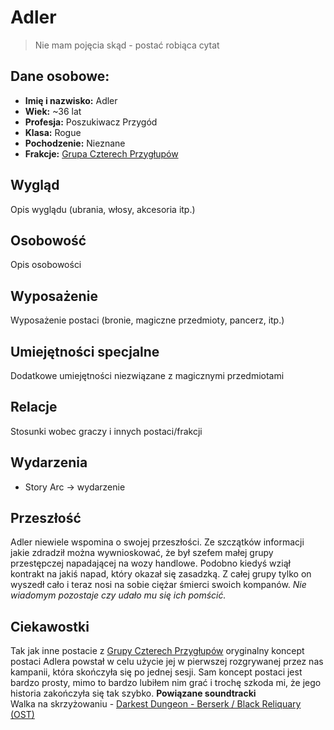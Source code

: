 # Adler
> Nie mam pojęcia skąd
> \- postać robiąca cytat
## Dane osobowe:
- **Imię i nazwisko:** Adler
- **Wiek:** ~36 lat
- **Profesja:** Poszukiwacz Przygód
- **Klasa:** Rogue
- **Pochodzenie:** Nieznane
- **Frakcje:** [Grupa Czterech Przygłupów](Grupa%20Czterech%20Przygłupów.md)
## Wygląd
Opis wyglądu (ubrania, włosy, akcesoria itp.)
## Osobowość
Opis osobowości
## Wyposażenie
Wyposażenie postaci (bronie, magiczne przedmioty, pancerz, itp.)
## Umiejętności specjalne
Dodatkowe umiejętności niezwiązane z magicznymi przedmiotami
## Relacje
Stosunki wobec graczy i innych postaci/frakcji
## Wydarzenia
- Story Arc → wydarzenie
## Przeszłość
Adler niewiele wspomina o swojej przeszłości. Ze szczątków informacji jakie zdradził można wywnioskować, że był szefem małej grupy przestępczej napadającej na wozy handlowe. Podobno kiedyś wziął kontrakt na jakiś napad, który okazał się zasadzką. Z całej grupy tylko on wyszedł cało i teraz nosi na sobie ciężar śmierci swoich kompanów. *Nie wiadomym pozostaje czy udało mu się ich pomścić.*
## Ciekawostki
Tak jak inne postacie z [Grupy Czterech Przygłupów](Grupa%20Czterech%20Przygłupów.md) oryginalny koncept postaci Adlera powstał w celu użycie jej w pierwszej rozgrywanej przez nas kampanii, która skończyła się po jednej sesji. Sam koncept postaci jest bardzo prosty, mimo to bardzo lubiłem nim grać i trochę szkoda mi, że jego historia zakończyła się tak szybko.
**Powiązane soundtracki**  
Walka na skrzyżowaniu - [Darkest Dungeon - Berserk / Black Reliquary (OST)](https://www.youtube.com/watch?v=0ylcEyydE2Y)